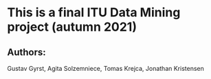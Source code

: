 # This is a final ITU Data Mining project (autumn 2021)

## Authors:

Gustav Gyrst, Agita Solzemniece, Tomas Krejca, Jonathan Kristensen

